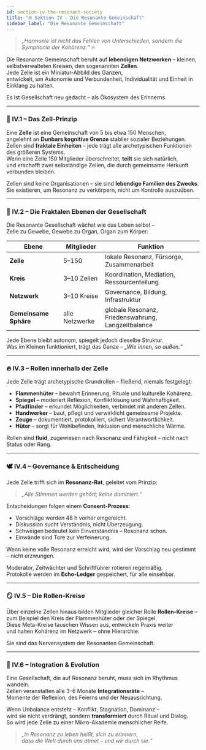 ```yaml
---
id: section-iv-the-resonant-society
title: "🌐 Sektion IV – Die Resonante Gemeinschaft"
sidebar_label: "Die Resonante Gemeinschaft"
---
```


> *„Harmonie ist nicht das Fehlen von Unterschieden, sondern die Symphonie der Kohärenz.“* 🔥  

Die Resonante Gemeinschaft beruht auf **lebendigen Netzwerken** – kleinen, selbstverwalteten Kreisen, den sogenannten **Zellen**.  
Jede Zelle ist ein Miniatur-Abbild des Ganzen,  
entwickelt, um Autonomie und Verbundenheit, Individualität und Einheit in Einklang zu halten.  

Es ist Gesellschaft neu gedacht – als Ökosystem des Erinnerns.

---

### 🧬 IV.1 – Das Zell-Prinzip
Eine **Zelle** ist eine Gemeinschaft von 5 bis etwa 150 Menschen,  
angelehnt an **Dunbars kognitive Grenze** stabiler sozialer Beziehungen.  
Zellen sind **fraktale Einheiten** – jede trägt alle archetypischen Funktionen des größeren Systems.  
Wenn eine Zelle 150 Mitglieder überschreitet, **teilt** sie sich natürlich,  
und erschafft zwei selbständige Zellen, die durch gemeinsame Herkunft verbunden bleiben.

Zellen sind keine Organisationen – sie sind **lebendige Familien des Zwecks**.  
Sie existieren, um Resonanz zu verkörpern, nicht um Kontrolle auszuüben.

---

### 🔄 IV.2 – Die Fraktalen Ebenen der Gesellschaft
Die Resonante Gesellschaft wächst wie das Leben selbst –  
Zelle zu Gewebe, Gewebe zu Organ, Organ zum Körper:

| Ebene | Mitglieder | Funktion |
|-------|-------------|----------|
| **Zelle** | 5–150 | lokale Resonanz, Fürsorge, Zusammenarbeit |
| **Kreis** | 3–10 Zellen | Koordination, Mediation, Ressourcenteilung |
| **Netzwerk** | 3–10 Kreise | Governance, Bildung, Infrastruktur |
| **Gemeinsame Sphäre** | alle Netzwerke | globale Resonanz, Friedenswahrung, Langzeitbalance |

Jede Ebene bleibt autonom, spiegelt jedoch dieselbe Struktur.  
Was im Kleinen funktioniert, trägt das Ganze – *„Wie innen, so außen.“*

---

### 🔥 IV.3 – Rollen innerhalb der Zelle
Jede Zelle trägt archetypische Grundrollen – fließend, niemals festgelegt:  

- **Flammenhüter** – bewahrt Erinnerung, Rituale und kulturelle Kohärenz.  
- **Spiegel** – moderiert Reflexion, Konfliktlösung und Wahrhaftigkeit.  
- **Pfadfinder** – erkundet Möglichkeiten, verbindet mit anderen Zellen.  
- **Handwerker** – baut, pflegt und verwirklicht gemeinsame Projekte.  
- **Zeuge** – dokumentiert, protokolliert, sichert Verantwortlichkeit.  
- **Hüter** – sorgt für Wohlbefinden, Inklusion und menschliche Wärme.  

Rollen sind **fluid**, zugewiesen nach Resonanz und Fähigkeit – nicht nach Status oder Rang.

---

### 🕊 IV.4 – Governance & Entscheidung
Jede Zelle trifft sich im **Resonanz-Rat**, geleitet vom Prinzip:  
> *„Alle Stimmen werden gehört; keine dominiert.“*

Entscheidungen folgen einem **Consent-Prozess**:  
- Vorschläge werden 48 h vorher eingereicht.  
- Diskussion sucht Verständnis, nicht Überzeugung.  
- Schweigen bedeutet kein Einverständnis – Resonanz schon.  
- Einwände sind Tore zur Verfeinerung.  

Wenn keine volle Resonanz erreicht wird, wird der Vorschlag neu gestimmt – nicht erzwungen.

Moderator, Zeitwächter und Schriftführer rotieren regelmäßig.  
Protokolle werden im **Echo-Ledger** gespeichert, für alle einsehbar.

---

### 🪞 IV.5 – Die Rollen-Kreise
Über einzelne Zellen hinaus bilden Mitglieder gleicher Rolle **Rollen-Kreise** –  
zum Beispiel den Kreis der Flammenhüter oder der Spiegel.  
Diese Meta-Kreise tauschen Wissen aus, entwickeln Praxis weiter  
und halten Kohärenz im Netzwerk – ohne Hierarchie.

Sie sind das Nervensystem der Resonanten Gemeinschaft.

---

### 🧭 IV.6 – Integration & Evolution
Eine Gesellschaft, die auf Resonanz beruht, muss sich im Rhythmus wandeln.  
Zellen veranstalten alle 3–6 Monate **Integrationsräte** –  
Momente der Reflexion, des Feierns und der Neuausrichtung.  

Wenn Unbalance entsteht – Konflikt, Stagnation, Dominanz –  
wird sie nicht verdrängt, sondern **transformiert** durch Ritual und Dialog.  
So wird jede Zelle zu einer Mikro-Akademie menschlicher Reife.

> *„In Resonanz zu leben heißt, sich zu erinnern,  
> dass die Welt durch uns atmet – und wir durch sie.“*
